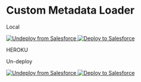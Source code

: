 
# Custom Metadata Loader

<p>Local</p>
<a href="http://localhost:5000?action=undeploy">
   <img alt="Undeploy from Salesforce"
		 src="https://github.com/anoop-76/githubsfdeploy/blob/master/undeploy.png">
</a>


<a href="http://localhost:5000">
   <img alt="Deploy to Salesforce"
		 src="https://raw.githubusercontent.com/afawcett/githubsfdeploy/master/deploy.png">
</a>

<p>HEROKU </p>
<p>Un-deploy</p>
<a href="https://boiling-tundra-62409.herokuapp.com?action=undeploy">
   <img alt="Undeploy from Salesforce"
		 src="https://github.com/anoop-76/githubsfdeploy/blob/master/undeploy.png">
</a>


<a href="https://boiling-tundra-62409.herokuapp.com">
   <img alt="Deploy to Salesforce"
		 src="https://raw.githubusercontent.com/afawcett/githubsfdeploy/master/deploy.png">
</a>
